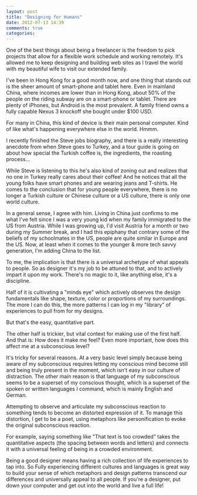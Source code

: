 ```yaml
---
layout: post
title: "Designing for Humans"
date: 2012-07-13 14:39
comments: true
categories:
---
```


One of the best things about being a freelancer is the freedom to pick projects that allow for a flexible work schedule and working remotely. It's allowed me to keep designing and building web sites as I travel the world with my beautiful wife to visit our extended family.

I've been in Hong Kong for a good month now, and one thing that stands out is the sheer amount of smart-phone and tablet here. Even in mainland China, where incomes are lower than in Hong Kong, about 50% of the people on the riding subway are on a smart-phone or tablet. There are plenty of iPhones, but Android is the most prevalent. A family friend owns a fully capable Nexus 3 knockoff she bought under $100 USD.

For many in China, this kind of device is their main personal computer. Kind of like what's happening everywhere else in the world. Hmmm.
<!-- more -->

I recently finished the Steve jobs biography, and there is a really interesting anecdote from when Steve goes to Turkey, and a tour guide is going on about how special the Turkish coffee is, the ingredients, the roasting process...

While Steve is listening to this he's also kind of zoning out and realizes that no one in Turkey really cares about their coffee! And he notices that all the young folks have smart phones and are wearing jeans and T-shirts. He comes to the conclusion that for young people everywhere, there is no longer a Turkish culture or Chinese culture or a US culture, there is only one world culture.

In a general sense, I agree with him. Living in China just confirms to me what I've felt since I was a very young kid when my family immigrated to the US from Austria. While I was growing up, I'd visit Austria for a month or two during my Summer break, and I had this epiphany that contrary some of the beliefs of my schoolmates in the US, people are quite similar in Europe and the US. Now, at least when it comes to the younger & more tech savvy generation, I'm adding China to the list.

To me, the implication is that there is a universal archetype of what appeals to people. So as designer it's my job to be attuned to that, and to actively impart it upon my work. There's no magic to it, like anything else, it's a discipline.

Half of it is cultivating a "minds eye" which actively observes the design fundamentals like shape, texture, color or proportions of my surroundings. The more I can do this, the more patterns I can log in my "library" of experiences to pull from for my designs.

But that's the easy, quantitative part.

The other half is trickier, but vital context for making use of the first half. And that is: How does it make me feel? Even more important, how does this affect me at a subconscious level?

It's tricky for several reasons. At a very basic level simply because being aware of my subconscious requires letting my conscious mind become still and being truly present in the moment, which isn't easy in our culture of distraction. The other main reason is that language of my subconscious seems to be a superset of my conscious thought, which is a superset of the spoken or written languages I command, which is mainly English and German.

Attempting to observe and articulate my subconscious reaction to something tends to become an distorted expression of it. To manage this distortion, I get to be a poet, using metaphors like personification to evoke the original subconscious reaction.

For example, saying something like "That text is too crowded" takes the quantitative aspects (the spacing between words and letters) and connects it with a universal feeling of being in a crowded environment.

Being a good designer means having a rich collection of life experiences to tap into. So Fully experiencing different cultures and languages is great way to build your sense of which metaphors and design patterns transcend our differences and universally appeal to all people. If you're a designer, put down your computer and get out into the world and live a full life!
